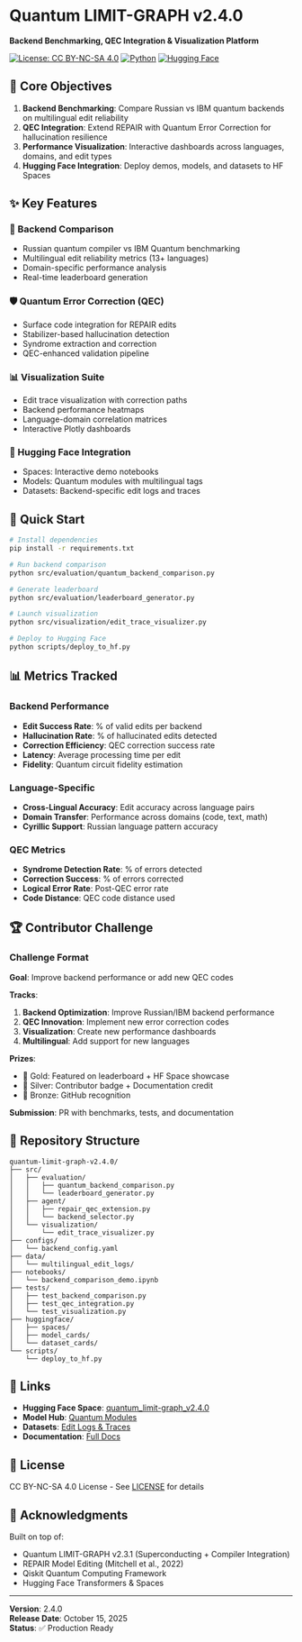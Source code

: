 # Quantum LIMIT-GRAPH v2.4.0

**Backend Benchmarking, QEC Integration & Visualization Platform**

[![License: CC BY-NC-SA 4.0](https://licensebuttons.net/l/by-nc-sa/4.0/88x31.png)](https://creativecommons.org/licenses/by-nc-sa/4.0/)
[![Python](https://img.shields.io/badge/Python-3.8%2B-blue)](https://www.python.org/)
[![Hugging Face](https://img.shields.io/badge/🤗-Hugging%20Face-yellow)](https://huggingface.co/)

## 🎯 Core Objectives

1. **Backend Benchmarking**: Compare Russian vs IBM quantum backends on multilingual edit reliability
2. **QEC Integration**: Extend REPAIR with Quantum Error Correction for hallucination resilience
3. **Performance Visualization**: Interactive dashboards across languages, domains, and edit types
4. **Hugging Face Integration**: Deploy demos, models, and datasets to HF Spaces

## ✨ Key Features

### 🔬 Backend Comparison
- Russian quantum compiler vs IBM Quantum benchmarking
- Multilingual edit reliability metrics (13+ languages)
- Domain-specific performance analysis
- Real-time leaderboard generation

### 🛡️ Quantum Error Correction (QEC)
- Surface code integration for REPAIR edits
- Stabilizer-based hallucination detection
- Syndrome extraction and correction
- QEC-enhanced validation pipeline

### 📊 Visualization Suite
- Edit trace visualization with correction paths
- Backend performance heatmaps
- Language-domain correlation matrices
- Interactive Plotly dashboards

### 🤗 Hugging Face Integration
- Spaces: Interactive demo notebooks
- Models: Quantum modules with multilingual tags
- Datasets: Backend-specific edit logs and traces

## 🚀 Quick Start

```bash
# Install dependencies
pip install -r requirements.txt

# Run backend comparison
python src/evaluation/quantum_backend_comparison.py

# Generate leaderboard
python src/evaluation/leaderboard_generator.py

# Launch visualization
python src/visualization/edit_trace_visualizer.py

# Deploy to Hugging Face
python scripts/deploy_to_hf.py
```

## 📊 Metrics Tracked

### Backend Performance
- **Edit Success Rate**: % of valid edits per backend
- **Hallucination Rate**: % of hallucinated edits detected
- **Correction Efficiency**: QEC correction success rate
- **Latency**: Average processing time per edit
- **Fidelity**: Quantum circuit fidelity estimation

### Language-Specific
- **Cross-Lingual Accuracy**: Edit accuracy across language pairs
- **Domain Transfer**: Performance across domains (code, text, math)
- **Cyrillic Support**: Russian language pattern accuracy

### QEC Metrics
- **Syndrome Detection Rate**: % of errors detected
- **Correction Success**: % of errors corrected
- **Logical Error Rate**: Post-QEC error rate
- **Code Distance**: QEC code distance used

## 🏆 Contributor Challenge

### Challenge Format
**Goal**: Improve backend performance or add new QEC codes

**Tracks**:
1. **Backend Optimization**: Improve Russian/IBM backend performance
2. **QEC Innovation**: Implement new error correction codes
3. **Visualization**: Create new performance dashboards
4. **Multilingual**: Add support for new languages

**Prizes**:
- 🥇 Gold: Featured on leaderboard + HF Space showcase
- 🥈 Silver: Contributor badge + Documentation credit
- 🥉 Bronze: GitHub recognition

**Submission**: PR with benchmarks, tests, and documentation

## 📁 Repository Structure

```
quantum-limit-graph-v2.4.0/
├── src/
│   ├── evaluation/
│   │   ├── quantum_backend_comparison.py
│   │   └── leaderboard_generator.py
│   ├── agent/
│   │   ├── repair_qec_extension.py
│   │   └── backend_selector.py
│   └── visualization/
│       └── edit_trace_visualizer.py
├── configs/
│   └── backend_config.yaml
├── data/
│   └── multilingual_edit_logs/
├── notebooks/
│   └── backend_comparison_demo.ipynb
├── tests/
│   ├── test_backend_comparison.py
│   ├── test_qec_integration.py
│   └── test_visualization.py
├── huggingface/
│   ├── spaces/
│   ├── model_cards/
│   └── dataset_cards/
└── scripts/
    └── deploy_to_hf.py
```

## 🔗 Links

- **Hugging Face Space**: [quantum_limit-graph_v2.4.0](https://huggingface.co/spaces/AIResAgTeam/quantum_limit-graph_v2.4.0)
- **Model Hub**: [Quantum Modules](https://huggingface.co/AIResAgTeam/Quantum_LIMIT-GRAPH_v2.4.0)
- **Datasets**: [Edit Logs & Traces](https://huggingface.co/AIResAgTeam/Quantum_LIMIT-GRAPH_v2.4.0/tree/main)
- **Documentation**: [Full Docs](./docs/)

## 📄 License

CC BY-NC-SA 4.0 License - See [LICENSE](LICENSE) for details

## 🙏 Acknowledgments

Built on top of:
- Quantum LIMIT-GRAPH v2.3.1 (Superconducting + Compiler Integration)
- REPAIR Model Editing (Mitchell et al., 2022)
- Qiskit Quantum Computing Framework
- Hugging Face Transformers & Spaces

---

**Version**: 2.4.0  
**Release Date**: October 15, 2025  
**Status**: ✅ Production Ready






